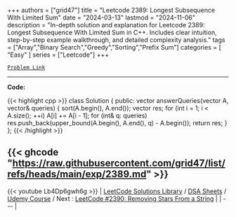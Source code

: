 
+++
authors = ["grid47"]
title = "Leetcode 2389: Longest Subsequence With Limited Sum"
date = "2024-03-13"
lastmod = "2024-11-06"
description = "In-depth solution and explanation for Leetcode 2389: Longest Subsequence With Limited Sum in C++. Includes clear intuition, step-by-step example walkthrough, and detailed complexity analysis."
tags = ["Array","Binary Search","Greedy","Sorting","Prefix Sum"]
categories = [
    "Easy"
]
series = ["Leetcode"]
+++



[`Problem Link`](https://leetcode.com/problems/longest-subsequence-with-limited-sum/description/)

---
**Code:**

{{< highlight cpp >}}
class Solution {
public:
    vector<int> answerQueries(vector<int> A, vector<int>& queries) {
        sort(A.begin(), A.end());
        vector<int> res;
        for (int i = 1; i < A.size(); ++i)
            A[i] += A[i - 1];
        for (int& q: queries)
            res.push_back(upper_bound(A.begin(), A.end(), q) - A.begin());
        return res;
    }
};
{{< /highlight >}}

{{< ghcode "https://raw.githubusercontent.com/grid47/list/refs/heads/main/exp/2389.md" >}}
---
{{< youtube Lb4Dp6gwh6g >}}
| [LeetCode Solutions Library](https://grid47.xyz/leetcode/) / [DSA Sheets](https://grid47.xyz/sheets/) / [Udemy Course](https://grid47.xyz/courses/) / Next : [LeetCode #2390: Removing Stars From a String](https://grid47.xyz/posts/leetcode-2390-removing-stars-from-a-string-solution/) |
| --- |
